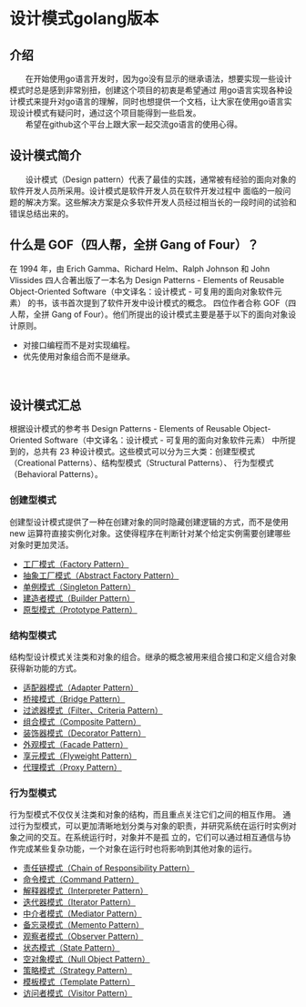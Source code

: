 # 设计模式golang版本
## 介绍
&emsp;&emsp;在开始使用go语言开发时，因为go没有显示的继承语法，想要实现一些设计模式时总是感到非常别扭，创建这个项目的初衷是希望通过
用go语言实现各种设计模式来提升对go语言的理解，同时也想提供一个文档，让大家在使用go语言实现设计模式有疑问时，通过这个项目能得到一些启发。
<br/>
&emsp;&emsp;希望在github这个平台上跟大家一起交流go语言的使用心得。
## 设计模式简介
&emsp;&emsp;设计模式（Design pattern）代表了最佳的实践，通常被有经验的面向对象的软件开发人员所采用。设计模式是软件开发人员在软件开发过程中
面临的一般问题的解决方案。这些解决方案是众多软件开发人员经过相当长的一段时间的试验和错误总结出来的。
<br/>
## 什么是 GOF（四人帮，全拼 Gang of Four）？
在 1994 年，由 Erich Gamma、Richard Helm、Ralph Johnson 和 John Vlissides 四人合著出版了一本名为 Design Patterns - Elements 
of Reusable Object-Oriented Software（中文译名：设计模式 - 可复用的面向对象软件元素） 的书，该书首次提到了软件开发中设计模式的概念。
四位作者合称 GOF（四人帮，全拼 Gang of Four）。他们所提出的设计模式主要是基于以下的面向对象设计原则。
* 对接口编程而不是对实现编程。
* 优先使用对象组合而不是继承。
<br/>

## 设计模式汇总
根据设计模式的参考书 Design Patterns - Elements of Reusable Object-Oriented Software（中文译名：设计模式 - 可复用的面向对象软件元素） 
中所提到的，总共有 23 种设计模式。这些模式可以分为三大类：创建型模式（Creational Patterns）、结构型模式（Structural Patterns）、
行为型模式（Behavioral Patterns）。

### 创建型模式
创建型设计模式提供了一种在创建对象的同时隐藏创建逻辑的方式，而不是使用 new 运算符直接实例化对象。这使得程序在判断针对某个给定实例需要创建哪些对象时更加灵活。
* <a href="https://github.com/caixunshi/go-design-patterns/tree/main/creational/factory">工厂模式（Factory Pattern）</a>
* <a href="https://github.com/caixunshi/go-design-patterns/tree/main/creational/abstract-factory">抽象工厂模式（Abstract Factory Pattern）</a>
* <a href="https://github.com/caixunshi/go-design-patterns/tree/main/creational/singleton">单例模式（Singleton Pattern）</a>
* <a href="https://github.com/caixunshi/go-design-patterns/tree/main/creational/builder">建造者模式（Builder Pattern）</a>
* <a href="https://github.com/caixunshi/go-design-patterns/tree/main/creational/prototype">原型模式（Prototype Pattern）</a>

### 结构型模式
结构型设计模式关注类和对象的组合。继承的概念被用来组合接口和定义组合对象获得新功能的方式。
* <a href="">适配器模式（Adapter Pattern）</a>
* <a href="">桥接模式（Bridge Pattern）</a>
* <a href="">过滤器模式（Filter、Criteria Pattern）</a>
* <a href="">组合模式（Composite Pattern）</a>
* <a href="">装饰器模式（Decorator Pattern）</a>
* <a href="">外观模式（Facade Pattern）</a>
* <a href="">享元模式（Flyweight Pattern）</a>
* <a href="">代理模式（Proxy Pattern）</a>

### 行为型模式
行为型模式不仅仅关注类和对象的结构，而且重点关注它们之间的相互作用。 通过行为型模式，可以更加清晰地划分类与对象的职责，并研究系统在运行时实例对象之间的交互。在系统运行时，对象并不是孤 立的，它们可以通过相互通信与协作完成某些复杂功能，一个对象在运行时也将影响到其他对象的运行。
* <a href="">责任链模式（Chain of Responsibility Pattern）</a>
* <a href="">命令模式（Command Pattern）</a>
* <a href="">解释器模式（Interpreter Pattern）</a>
* <a href="">迭代器模式（Iterator Pattern）</a>
* <a href="">中介者模式（Mediator Pattern）</a>
* <a href="">备忘录模式（Memento Pattern）</a>
* <a href="">观察者模式（Observer Pattern）</a>
* <a href="">状态模式（State Pattern）</a>
* <a href="">空对象模式（Null Object Pattern）</a>
* <a href="">策略模式（Strategy Pattern）</a>
* <a href="">模板模式（Template Pattern）</a>
* <a href="">访问者模式（Visitor Pattern）</a>
